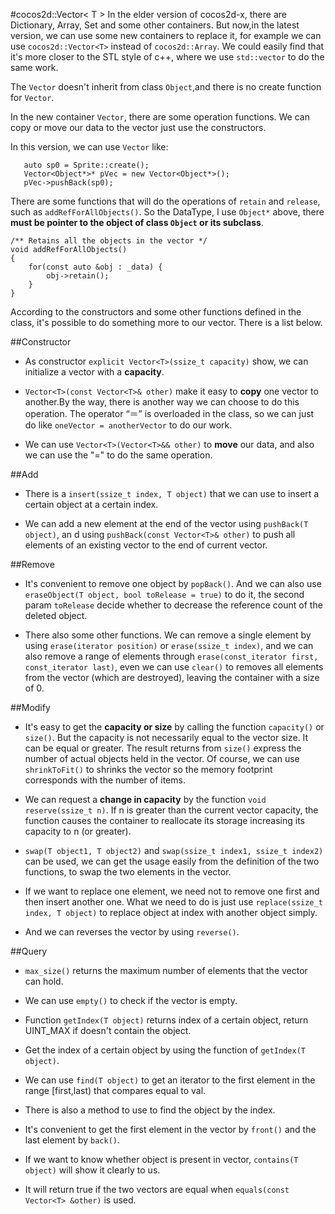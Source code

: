 #cocos2d::Vector< T >
In the elder version of cocos2d-x, there are Dictionary, Array, Set and some other containers. But now,in the latest version, we can use some new containers to replace it, for example we can use `cocos2d::Vector<T>` instead of `cocos2d::Array`. We could easily find that it's more closer to the STL style of c++, where we use `std::vector` to do the same work.  

The `Vector` doesn't inherit from class `Object`,and there is no create function for `Vector`.

In the new container `Vector`, there are some operation functions. We can copy or move our data to the vector just use the constructors.

In this version, we can use `Vector` like:

```
   auto sp0 = Sprite::create();  
   Vector<Object*>* pVec = new Vector<Object*>();  
   pVec->pushBack(sp0);
```

There are some functions that will do the operations of `retain` and `release`, such as `addRefForAllObjects()`. So the DataType, I use `Object*` above, there **must be pointer to the object of class	`Object` or its subclass**. 

```
/** Retains all the objects in the vector */
void addRefForAllObjects()
{
    for(const auto &obj : _data) {
        obj->retain();
    }
}
```
According to the constructors and some other functions defined in the class, it's possible to do something more to our vector. There is a list below.

##Constructor
-  As constructor `explicit Vector<T>(ssize_t capacity)` show, we can initialize a vector with a **capacity**.

- `Vector<T>(const Vector<T>& other)` make it easy to **copy** one vector to another.By the way, there is another way we can choose to do this operation. The operator “＝” is overloaded in the class, so we can just do like `oneVector = anotherVector` to do our work.

- We can use `Vector<T>(Vector<T>&& other)` to **move** our data, and also we can use the "=" to do the same operation.


##Add 
- There is a `insert(ssize_t index, T object)` that we can use to insert a certain object at a certain index.

- We can add a new element at the end of the vector using `pushBack(T object)`, an d using `pushBack(const Vector<T>& other)` to push all elements of an existing vector to the end of current vector.

##Remove 
- It's convenient to remove one object by `popBack()`. And we can also use `eraseObject(T object, bool toRelease = true)` to do it, the second param `toRelease` decide whether to decrease the reference count of the deleted object.

- There also some other functions. We can remove a single element by using  `erase(iterator position)` or `erase(ssize_t index)`, and we can also remove a range of elements through `erase(const_iterator first, const_iterator last)`, even we can use `clear()` to removes all elements from the vector (which are destroyed), leaving the container with a size of 0.

##Modify
- It's easy to get the **capacity or size** by calling the function `capacity()` or `size()`. But the capacity is not necessarily equal to the vector size. It can be equal or greater. The result returns from `size()` express the number of actual objects held in the vector. Of course, we can use `shrinkToFit()` to shrinks the vector so the memory footprint corresponds with the number of items.

- We can request a **change in capacity** by the function `void reserve(ssize_t n)`. If n is greater than the current vector capacity, the function causes the container to reallocate its storage increasing its capacity to n (or greater).

- `swap(T object1, T object2)` and `swap(ssize_t index1, ssize_t index2)` can be used, we can get the usage easily from the definition of the two functions, to swap  the two elements in the vector.

- If we want to replace one element, we need not to remove one first and then insert another one. What we need to do is just use `replace(ssize_t index, T object)` to replace object at index with another object simply.

- And we can reverses the vector by using `reverse()`.


##Query
- `max_size()` returns the maximum number of elements that the vector can hold.

- We can use `empty()` to check if the vector is empty.

- Function `getIndex(T object)` returns index of a certain object, return UINT_MAX if doesn't contain the object.

- Get the index of a certain object by using the function of `getIndex(T object)`.

- We can use `find(T object)` to get an iterator to the first element in the range [first,last) that compares equal to val. 

- There is also a method to use to find the object by the index.

- It's convenient to get the first element in the vector by `front()` and the last element by `back()`.

- If we want to know whether object is present in vector, `contains(T object)` will show it clearly to us.

- It will return true if the two vectors are equal when `equals(const Vector<T> &other)` is used.

